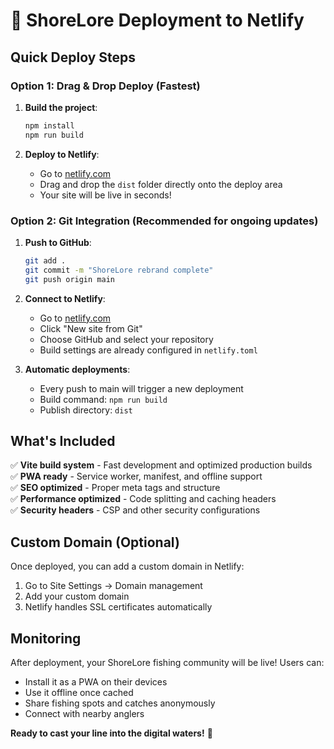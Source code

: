 # 🚀 ShoreLore Deployment to Netlify

## Quick Deploy Steps

### Option 1: Drag & Drop Deploy (Fastest)

1. **Build the project**:
   ```bash
   npm install
   npm run build
   ```

2. **Deploy to Netlify**:
   - Go to [netlify.com](https://netlify.com)
   - Drag and drop the `dist` folder directly onto the deploy area
   - Your site will be live in seconds!

### Option 2: Git Integration (Recommended for ongoing updates)

1. **Push to GitHub**:
   ```bash
   git add .
   git commit -m "ShoreLore rebrand complete"
   git push origin main
   ```

2. **Connect to Netlify**:
   - Go to [netlify.com](https://netlify.com)
   - Click "New site from Git"
   - Choose GitHub and select your repository
   - Build settings are already configured in `netlify.toml`

3. **Automatic deployments**:
   - Every push to main will trigger a new deployment
   - Build command: `npm run build`
   - Publish directory: `dist`

## What's Included

✅ **Vite build system** - Fast development and optimized production builds  
✅ **PWA ready** - Service worker, manifest, and offline support  
✅ **SEO optimized** - Proper meta tags and structure  
✅ **Performance optimized** - Code splitting and caching headers  
✅ **Security headers** - CSP and other security configurations  

## Custom Domain (Optional)

Once deployed, you can add a custom domain in Netlify:
1. Go to Site Settings → Domain management
2. Add your custom domain
3. Netlify handles SSL certificates automatically

## Monitoring

After deployment, your ShoreLore fishing community will be live! Users can:
- Install it as a PWA on their devices
- Use it offline once cached
- Share fishing spots and catches anonymously
- Connect with nearby anglers

**Ready to cast your line into the digital waters!** 🎣